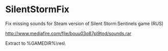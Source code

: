 # SilentStormFix
Fix missing sounds for Steam version of Silent Storm:Sentinels game (RUS)

http://www.mediafire.com/file/bouu03o87pl9tod/sounds.rar

Extract to %GAMEDIR%\res\
